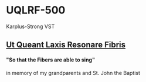 # UQLRF-500
Karplus-Strong VST

## [Ut Queant Laxis Resonare Fibris](https://en.wikipedia.org/wiki/Ut_queant_laxis)
#### "So that the Fibers are able to sing"
in memory of my grandparents and St. John the Baptist
